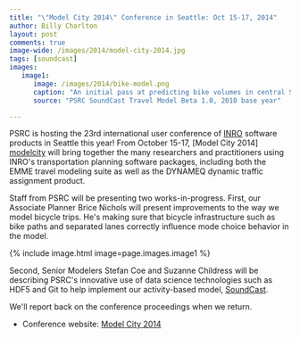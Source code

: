 ```yaml
---
title: "\"Model City 2014\" Conference in Seattle: Oct 15-17, 2014"
author: Billy Charlton
layout: post
comments: true
image-wide: /images/2014/model-city-2014.jpg
tags: [soundcast]
images:
   image1:
      image: /images/2014/bike-model.png
      caption: "An initial pass at predicting bike volumes in central Seattle. There's a lot more we need to do to get the model to echo existing patterns, but major routes like the Burke-Gilman are showing up already."
      source: "PSRC SoundCast Travel Model Beta 1.0, 2010 base year"

---
```

[inro]: http://www.inrosoftware.com
[soundcast]: http://www.psrc.org/data/models/abmodel/
[modelcity]: http://www.inrosoftware.com/en/community/model-city-2014/index.php

PSRC is hosting the 23rd international user conference of [INRO] software products in Seattle this year!  From October 15-17, [Model City 2014] [modelcity] will bring together the many researchers and practitioners using INRO's transportation planning software packages, including both the EMME travel modeling suite as well as the DYNAMEQ dynamic traffic assignment product.

Staff from PSRC will be presenting two works-in-progress.  First, our Associate Planner Brice Nichols will present improvements to the way we model bicycle trips. He's making sure that bicycle infrastructure such as bike paths and separated lanes correctly influence mode choice behavior in the model.

{% include image.html image=page.images.image1 %}

Second, Senior Modelers Stefan Coe and Suzanne Childress will be describing PSRC's innovative use of data science technologies such as HDF5 and Git to help implement our activity-based model, [SoundCast][soundcast].

We'll report back on the conference proceedings when we return.

* Conference website:  [Model City 2014][modelcity]

